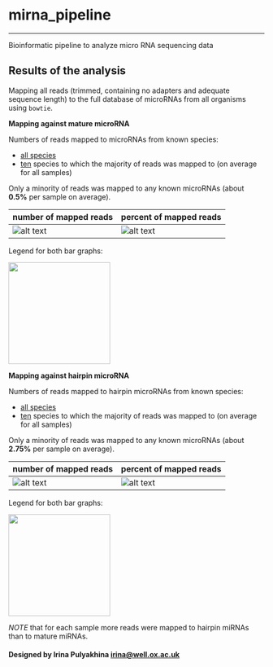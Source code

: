 # mirna_pipeline
--------------------------------------
Bioinformatic pipeline to analyze micro RNA sequencing data

## Results of the analysis

Mapping all reads (trimmed, containing no adapters and adequate sequence length)
to the full database of microRNAs from all organisms using `bowtie`.

**Mapping against mature microRNA**

Numbers of reads mapped to microRNAs from known species:
- [all species](https://github.com/jknightlab/mirna_pipeline/blob/master/mature_miRNA_all_samples_matrix_all.txt)
- [ten](https://github.com/jknightlab/mirna_pipeline/blob/master/mature_miRNA_all_samples_matrix_most_representes.txt) species to which the majority of reads was mapped to (on average for all samples)

Only a minority of reads was mapped to any known microRNAs (about **0.5%** per sample on average).

| number of mapped reads | percent of mapped reads |
| ---------------------- | ----------------------- |
| ![alt text](https://github.com/jknightlab/mirna_pipeline/blob/master/mature_miRNA_all_samples_numbers.png) | ![alt text](https://github.com/jknightlab/mirna_pipeline/blob/master/mature_miRNA_all_samples_distr.png) |

Legend for both bar graphs:

<img src="https://github.com/jknightlab/mirna_pipeline/blob/master/mature_miRNA_all_samples_legend.png" width="200">


**Mapping against hairpin microRNA**

Numbers of reads mapped to hairpin microRNAs from known species:
- [all species](https://github.com/jknightlab/mirna_pipeline/blob/master/hairpin_miRNA_all_samples_matrix_all.txt)
- [ten](https://github.com/jknightlab/mirna_pipeline/blob/master/hairpin_miRNA_all_samples_matrix_most_representes.txt) species to which the majority of reads was mapped to (on average for all samples)

Only a minority of reads was mapped to any known microRNAs (about **2.75%** per sample on average).

| number of mapped reads | percent of mapped reads |
| ---------------------- | ----------------------- |
| ![alt text](https://github.com/jknightlab/mirna_pipeline/blob/master/hairpin_miRNA_all_samples_numbers.png) | ![alt text](https://github.com/jknightlab/mirna_pipeline/blob/master/hairpin_miRNA_all_samples_distr.png) |

Legend for both bar graphs:

<img src="https://github.com/jknightlab/mirna_pipeline/blob/master/hairpin_miRNA_all_samples_legend.png" width="200">

*NOTE* that for each sample more reads were mapped to hairpin miRNAs than to mature miRNAs.




#### Designed by Irina Pulyakhina irina@well.ox.ac.uk

